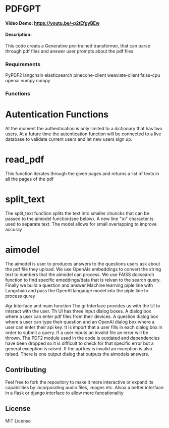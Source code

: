 # PDFGPT
#### Video Demo:  <https://youtu.be/-p2tEfgyBEw>
#### Description:
This code creats a Generative pre-trained transformer, that can parse through pdf files and answer user prompts about the pdf files

### Requirements
PyPDF2
langchain
elasticsearch
pinecone-client
weaviate-client
faiss-cpu
openai
numpy
numpy

### Functions

# Autentication Functions

At the moment the authentication is only limited to a dictionary that has two users. At a future time the autentication function will be connected  to a live database to validate current users and let new users sign up.

# read_pdf
This function iterates through the given pages and returns a list of texts in all the pages of the pdf

# split_text
The split_text function splits the text into smaller chuncks that can be passed to the aimodel function(see below). A new line "\n" character is used to separate text. The model allows for small overlapping  to improve accuray

# aimodel

The aimodel is user to produces answers to the questions users ask about the pdf file they upload. We use OpenAIs embeddings to convert the string text to numbers that the aimodel can process. We use FAISS docsearch function to find specific emeddings/data that is relvan to the search query. Finally we build a question and answer Machine learning piple line with Langchain and pass the OpenAI langauge model into the piple line to process qurey

#gr Interface and main function
The gr Interface provides us with the UI to interact with the user. Th UI has three input dialog boxes. A dialog box where a user can enter pdf files from their devices. A question dialog box where a user can type their question and an OpenAI dialog box where a user can enter their api key. It is import that a user fills in each dialog box in order to submit a query. If a user inputs an invalid file an error will be thrown. The PDF2 module used in the code is outdated and dependencies have been dropped so it is difficult to check for that specific error but a general exception is raised. If the api key is invalid an exception is also raised. There is one output dialog that outputs the aimodels answers.

## Contributing

Feel free to fork the repository to make it more interactive or expand its capabilities by incorporating audio files, images etc. Alsoa a better interface in a flask or django interface to allow more funcationality

## License
MIT License
